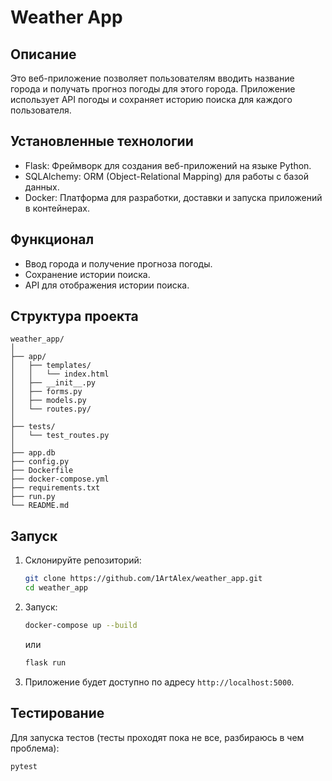 
# Weather App

## Описание
Это веб-приложение позволяет пользователям вводить название города и получать прогноз погоды для этого города. Приложение использует API погоды и сохраняет историю поиска для каждого пользователя.

## Установленные технологии
- Flask: Фреймворк для создания веб-приложений на языке Python.
- SQLAlchemy: ORM (Object-Relational Mapping) для работы с базой данных.
- Docker: Платформа для разработки, доставки и запуска приложений в контейнерах.

## Функционал
- Ввод города и получение прогноза погоды.
- Сохранение истории поиска.
- API для отображения истории поиска.

## Структура проекта
```
weather_app/
│
├── app/
│   ├── templates/
│   │   └── index.html
│   ├── __init__.py
│   ├── forms.py
│   ├── models.py
│   └── routes.py/
│
├── tests/
│   └── test_routes.py
│
├── app.db
├── config.py
├── Dockerfile
├── docker-compose.yml
├── requirements.txt
├── run.py
└── README.md
```

## Запуск
1. Склонируйте репозиторий:
    ```sh
    git clone https://github.com/1ArtAlex/weather_app.git
    cd weather_app
    ```
2. Запуск:
    ```sh
    docker-compose up --build
    ```
    или

    ```sh
    flask run
    ```
3. Приложение будет доступно по адресу `http://localhost:5000`.

## Тестирование
Для запуска тестов (тесты проходят пока не все, разбираюсь в чем проблема):
```sh
pytest
```
